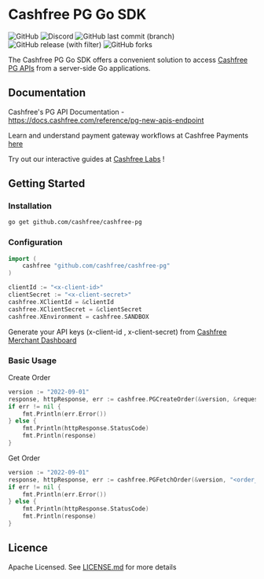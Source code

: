 # Cashfree PG Go SDK
![GitHub](https://img.shields.io/github/license/cashfree/cashfree-pg-sdk-go) ![Discord](https://img.shields.io/discord/931125665669972018?label=discord) ![GitHub last commit (branch)](https://img.shields.io/github/last-commit/cashfree/cashfree-pg-sdk-go/main) ![GitHub release (with filter)](https://img.shields.io/github/v/release/cashfree/cashfree-pg-sdk-go?label=latest) ![GitHub forks](https://img.shields.io/github/forks/cashfree/cashfree-pg-sdk-go)

The Cashfree PG Go SDK offers a convenient solution to access [Cashfree PG APIs](https://docs.cashfree.com/reference/pg-new-apis-endpoint) from a server-side Go  applications. 



## Documentation

Cashfree's PG API Documentation - https://docs.cashfree.com/reference/pg-new-apis-endpoint

Learn and understand payment gateway workflows at Cashfree Payments [here](https://docs.cashfree.com/docs/payment-gateway)

Try out our interactive guides at [Cashfree Labs](https://labs.cashfree.com/) !

## Getting Started

### Installation
```bash
go get github.com/cashfree/cashfree-pg
```
### Configuration

```go 
import (
    cashfree "github.com/cashfree/cashfree-pg"
)

clientId := "<x-client-id>"
clientSecret := "<x-client-secret>"
cashfree.XClientId = &clientId
cashfree.XClientSecret = &clientSecret
cashfree.XEnvironment = cashfree.SANDBOX
```

Generate your API keys (x-client-id , x-client-secret) from [Cashfree Merchant Dashboard](https://merchant.cashfree.com/merchants/login)

### Basic Usage
Create Order
```go
version := "2022-09-01"
response, httpResponse, err := cashfree.PGCreateOrder(&version, &request, nil, nil, nil)
if err != nil {
	fmt.Println(err.Error())
} else {
	fmt.Println(httpResponse.StatusCode)
	fmt.Println(response)
}
```

Get Order
```go
version := "2022-09-01"
response, httpResponse, err := cashfree.PGFetchOrder(&version, "<order_id>", nil, nil, nil)
if err != nil {
	fmt.Println(err.Error())
} else {
	fmt.Println(httpResponse.StatusCode)
	fmt.Println(response)
}
```

## Licence

Apache Licensed. See [LICENSE.md](LICENSE.md) for more details
